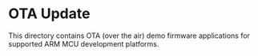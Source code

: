 # OTA Update
This directory contains OTA (over the air) demo firmware applications for supported ARM MCU development platforms.

